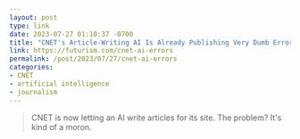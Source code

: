```yaml
---
layout: post
type: link
date: 2023-07-27 01:10:37 -0700
title: "CNET's Article-Writing AI Is Already Publishing Very Dumb Errors"
link: https://futurism.com/cnet-ai-errors
permalink: /post/2023/07/27/cnet-ai-errors
categories: 
- CNET
- artificial intelligence
- journalism
---
```

<blockquote>CNET is now letting an AI write articles for its site. The problem? It's kind of a moron.</blockquote>
